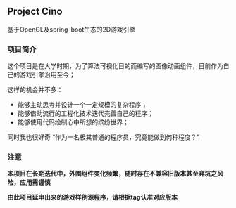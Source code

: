 ## Project Cino
基于OpenGL及spring-boot生态的2D游戏引擎

### 项目简介
这个项目是在大学时期，为了算法可视化目的而编写的图像动画组件，目前作为自己的游戏引擎沿用至今；

这样的机会并不多：
* 能够主动思考并设计一个一定规模的复杂程序；
* 能够借助流行的工程化技术迭代完善自己的程序；
* 能够使用代码绘制心中所想的缤纷世界；

同时我也很好奇 “作为一名极其普通的程序员，究竟能做到何种程度？” 

### 注意
**本项目在长期迭代中，外围组件变化频繁，随时存在不兼容旧版本甚至弃坑之风险，应用需谨慎**

**由此项目延申出来的游戏样例源程序，请根据tag认准对应版本**
